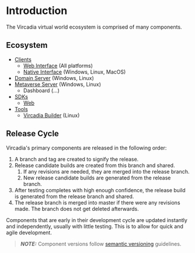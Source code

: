 # Introduction

The Vircadia virtual world ecosystem is comprised of many components.

## Ecosystem

* [Clients](../interfaces/)
  * [Web Interface](../interfaces/web/) (All platforms)
  * [Native Interface](../interfaces/native/) (Windows, Linux, MacOS)
* [Domain Server](../domain-server/) (Windows, Linux)
* [Metaverse Server](../metaverse-server/) (Windows, Linux)
  * Dashboard (...)
* [SDKs](../sdks/)
  * [Web](../sdks/web/)
* [Tools](../tools/)
  * [Vircadia Builder](../tools/vircadia-builder) (Linux)

## Release Cycle

Vircadia's primary components are released in the following order:

1. A branch and tag are created to signify the release.
2. Release candidate builds are created from this branch and shared.
    1. If any revisions are needed, they are merged into the release branch.
    2. New release candidate builds are generated from the release branch.
3. After testing completes with high enough confidence, the release build is generated from the release branch and shared.
4. The release branch is merged into master if there were any revisions made. The branch does not get deleted afterwards.

Components that are early in their development cycle are updated instantly and independently, usually with little testing. This is to allow for quick and agile development.

> **_NOTE:_** Component versions follow [semantic versioning](https://semver.org/) guidelines.
